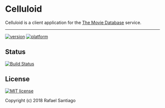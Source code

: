 # Celluloid 

Celluloid is a client application for the [The Movie Database](https://www.themoviedb.org/) service.

---
[![version](https://img.shields.io/badge/version-alpha-ababab.svg)]()
[![platform](https://img.shields.io/badge/platform-android-green.svg)]()

## Status
[![Build Status](https://travis-ci.org/rmxsantiago/celluloid.svg?branch=master)](https://travis-ci.org/rmxsantiago/celluloid)


## License
[![MIT license](https://img.shields.io/badge/License-MIT-blue.svg)](https://lbesson.mit-license.org/)

Copyright (c) 2018 Rafael Santiago
